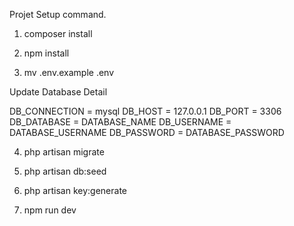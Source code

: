 Projet Setup command.

1. composer install

2. npm install

3. mv .env.example .env

  Update Database Detail

  DB_CONNECTION = mysql
  DB_HOST = 127.0.0.1
  DB_PORT = 3306
  DB_DATABASE = DATABASE_NAME
  DB_USERNAME = DATABASE_USERNAME
  DB_PASSWORD = DATABASE_PASSWORD

4. php artisan migrate

5. php artisan db:seed

6. php artisan key:generate

7. npm run dev
